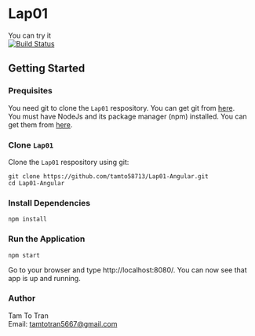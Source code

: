 # Lap01
You can try it  
[![Build Status](https://travis-ci.org/joemccann/dillinger.svg?branch=master)](https://lap01-angular.herokuapp.com)
## Getting Started   
### Prequisites
You need git to clone the `Lap01` respository. You can get git from [here](https://github.com/tamto58713/Lap01-Angular.git).  
You must have NodeJs and its package manager (npm) installed. You can get them from [here](https://nodejs.org).
### Clone `Lap01`
Clone the `Lap01` respository using git: 
```
git clone https://github.com/tamto58713/Lap01-Angular.git
cd Lap01-Angular
```
### Install Dependencies
```
npm install
```
### Run the Application
```
npm start
```
Go to your browser and type http://localhost:8080/. You can now see that app is up and running.

### Author
Tam To Tran  
Email: tamtotran5667@gmail.com